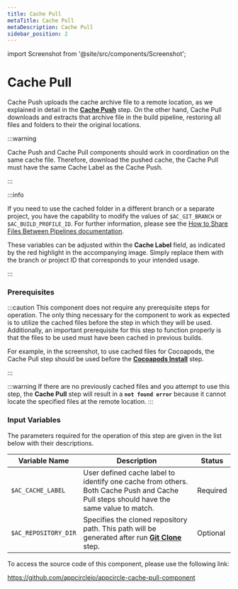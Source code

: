```yaml
---
title: Cache Pull 
metaTitle: Cache Pull
metaDescription: Cache Pull
sidebar_position: 2
---
```


import Screenshot from '@site/src/components/Screenshot';

# Cache Pull

Cache Push uploads the cache archive file to a remote location, as we explained in detail in the [**Cache Push**](https://docs.appcircle.io/workflows/common-workflow-steps/#cache-push) step. On the other hand, Cache Pull downloads and extracts that archive file in the build pipeline, restoring all files and folders to their the original locations.

:::warning

Cache Push and Cache Pull components should work in coordination on the same cache file. Therefore, download the pushed cache, the Cache Pull must have the same Cache Label as the Cache Push.

:::

:::info

If you need to use the cached folder in a different branch or a separate project, you have the capability to modify the values of `$AC_GIT_BRANCH` or `$AC_BUILD_PROFILE_ID`. For further information, please see the [How to Share Files Between Pipelines documentation](https://docs.appcircle.io/workflows/common-workflow-steps/build-cache/how-to-share-file-between-pipelines).

These variables can be adjusted within the **Cache Label** field, as indicated by the red highlight in the accompanying image. Simply replace them with the branch or project ID that corresponds to your intended usage.

<Screenshot url='https://cdn.appcircle.io/docs/assets/cache-01.png' />

:::

### Prerequisites

:::caution
This component does not require any prerequisite steps for operation. The only thing necessary for the component to work as expected is to utilize the cached files before the step in which they will be used. Additionally, an important prerequisite for this step to function properly is that the files to be used must have been cached in previous builds. 

For example, in the screenshot, to use cached files for Cocoapods, the Cache Pull step should be used before the [**Cocoapods Install**](https://docs.appcircle.io/workflows/ios-specific-workflow-steps/cocoapods-install) step.

<Screenshot url='https://cdn.appcircle.io/docs/assets/BE2911-pullOrder.png' />
:::

:::warning
If there are no previously cached files and you attempt to use this step, the **Cache Pull** step will result in a **`not found error`** because it cannot locate the specified files at the remote location.
:::

### Input Variables

The parameters required for the operation of this step are given in the list below with their descriptions.

<Screenshot url='https://cdn.appcircle.io/docs/assets/BE2911-pullInput.png' />

| Variable Name              | Description                                    | Status |
|----------------------------|------------------------------------------------|--------|
| `$AC_CACHE_LABEL`          | User defined cache label to identify one cache from others. Both Cache Push and Cache Pull steps should have the same value to match. | Required |
| `$AC_REPOSITORY_DIR`       | Specifies the cloned repository path. This path will be generated after run [**Git Clone**](https://docs.appcircle.io/workflows/common-workflow-steps/git-clone) step. | Optional |


To access the source code of this component, please use the following link:

https://github.com/appcircleio/appcircle-cache-pull-component